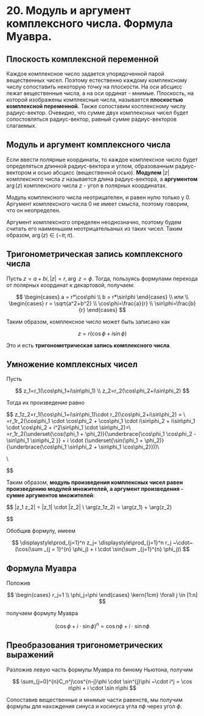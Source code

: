 # 20. Модуль и аргумент комплексного числа. Формула Муавра.

## Плоскость комплексной переменной

Каждое комплексное число задается упорядоченной парой вещественных чисел. Поэтому естественно каждому комплексному числу сопоставить некоторую точку на плоскости. На оси абсцисс лежат вещественные числа, а на оси ординат - мнимые. Плоскость, на которой изображены комплексные числа, называется **плоскостью комплексной переменной.** Также сопоставим косплексному числу радиус-вектор. Очевидно, что сумме двух комплексных чисел будет сопостовляться радиус-вектор, равный сумме радиус-векторов слагаемых.

## Модуль и аргумент комплексного числа

Если ввести полярные координаты, то каждое комплексное число будет определяться длинной радиус-вектора и углом, образованным радиус-вектором и осью абсцисс (вещественной осью). **Модулем** $|z|$ комплексного числа $z$ называется длина радиус-вектора, а **аргументом** $\arg(z)$ комплексного числа $z$ - угол в полярных координатах.

Модуль комплексного числа неотрицателен, и равен нулю только у $0$. Аргумент комплексного числа $0$ не имеет смысла, поэтому говорим, что он неопределен.

Аргумент комплексного определен неоднозначно, поэтому будем считать его наименьшим неотрицательaных из таких чисел. Таким образом, $\arg(z) \in(-\pi;\pi)$.

## Тригонометрическая запись комплексного числа

Пусть $z=a+bi, |z|=r, \arg ~z=\phi$. Тогда, пользуясь формулами перехода от полярных координат к декартовой, получаем:

$$
\begin{cases}
   a = r*\cos\phi \\
   b = r*\sin\phi
\end{cases} \\ 
или \\
\begin{cases}
   r = \sqrt{a^2+b^2} \\
   \cos\phi=\frac{a}{r} \\
   \sin\phi=\frac{b}{r}
\end{cases}
$$

Таким образом, комплексное число может быть записано как

$$
z = r(\cos\phi+i\sin\phi)
$$

Это и есть **тригонометрическая запись комплексного числа**.

## Умножение комплексных чисел

Пусть 

$$
z_1=r_1(\cos\phi_1+i\sin\phi_1) \\
z_2=r_2(\cos\phi_2+i\sin\phi_2)
$$

Тогда их произведение равно

$$
z_1z_2=r_1(\cos\phi_1+i\sin\phi_1)\cdot r_2(\cos\phi_2+i\sin\phi_2) = \\ =r_1r_2(\cos\phi_1 \cdot \cos\phi_2 + \cos\phi_1 \cdot i\sin\phi_2 + i\sin\phi_1 \cdot \cos\phi_2 + i^2\sin\phi_1 \cdot \sin\phi_2)=\\
=r_1r_2(\underset{\cos(\phi_1 + \phi_2)}{\underbrace{\cos\phi_1  \cos\phi_2 - \sin\phi_1 \sin\phi_2 }} + 
i \cdot 
(\underset{\sin(\phi_1 + \phi_2)}{\underbrace{\cos\phi_1 \sin\phi_2 + \sin\phi_1 \cos\phi_2}}))\\

\\

$$

Таким образом, **модуль произведения комплексных чисел равен произведению модулей множителей, а аргумент произведения - сумме аргументов множителей**:

$$
|z_1 z_2| = |z_1| \cdot |z_2| \\
\arg(z_1z_2) = \arg(z_1) + \arg(z_2)

$$

Обобщив формулу, имеем

$$
\displaystyle\prod_{j=1}^n z_j= \displaystyle\prod_{j=1}^n r_j ~\cdot~(\cos(\sum _{j = 1}^{n} \phi_j) + i \cdot \sin(\sum _{j=1}^{n} \phi_j))
$$

## Формула Муавра

Положив 

$$
\begin{cases}
r_j=1 \\ 
\phi_j=\phi 
\end{cases}  \kern{1cm} \forall j \in [1:n]
$$

получаем формулу Муавра

$$
(\cos \phi + i \cdot \sin \phi)^n = \cos n\phi + i \cdot \sin n\phi
$$

## Преобразования тригонометрических выражений

Разложив левую часть формулы Муавра по биному Ньютона, получим

$$
\sum_{j=0}^{n}C_n^j\cos^{n-j}\phi \cdot \sin^{j}\phi ~\cdot i^j = \cos n\phi + i \cdot \sin n\phi
$$

Сопоставив вещественные и мнимые части равенств, мы получим формулы для нахождения синуса и косинуса угла $n\phi$ через угол $\phi$.